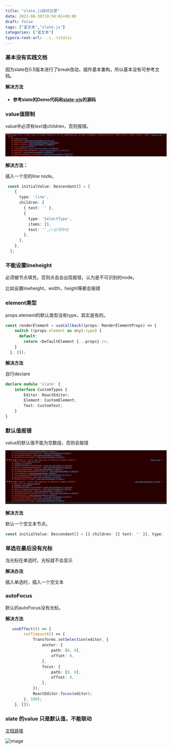 ```yaml
---
title: "slate.js踩坑记录"
date: 2022-06-30T19:58:01+08:00
draft: false
tags: ["富文本","slate.js"]
categories: ["富文本"]
typora-root-url: ..\..\static
---
```


### 基本没有实践文档

因为slate在0.5版本进行了break改动，插件基本重构，所以基本没有可参考文档。

**解决方法** 

- #### 参考slate的Demo代码和[slate-yjs](https://github.com/BitPhinix/slate-yjs)的源码

### value值限制

value中必须有text或children，否则报错。

![image-20220630195948550](/images/image-20220630195948550.png)

**解决方法：**

插入一个空的line node。

```TypeScript
 const initialValue: Descendant[] = [
    {
      type: 'line',
      children: [
        { text: '' },
        {
          type: 'SelectType',
          items: [],
          text: '',//必须存在
        },
      ],
    },
  ];
```

### <Editable>不能设置lineheight

<Editable>必须被节点填充，否则点击会出现报错，认为是不可识别的node。

比如<Editable>设置lineheight，width，height等都会报错
### element类型

props.element的默认类型没有type，其实是有的。

```TypeScript
const renderElement = useCallback((props: RenderElementProps) => {
    switch ((props.element as any).type) {
      default:
        return <DefaultElement {...props} />;
    }
  }, []);
```

**解决方法**

自行declare

```TypeScript
declare module 'slate' {
    interface CustomTypes {
        Editor: ReactEditor;
        Element: CustomElement;
        Text: CustomText;
    }
}
```

### 默认值报错

value的默认值不能为空数组，否则会报错

![image-20220630200006806](/images/image-20220630200006806.png)

**解决方法**

默认一个空文本节点。

```TypeScript
const initialValue: Descendant[] = [{ children: [{ text: '' }], type: 'text' }];
```



### 单选在最后没有光标

当光标在单选时，光标就不会显示

**解决办法**

插入单选时，插入一个空文本

### autoFocus

默认的autoFocus没有光标。

 **解决方法** 

```TypeScript
   useEffect(() => {
        setTimeout(() => {
            Transforms.setSelection(editor, {
                anchor: {
                    path: [0, 0],
                    offset: 0,
                },
                focus: {
                    path: [0, 0],
                    offset: 0,
                },
            });
            ReactEditor.focus(editor);
        }, 100);
    }, []);
```

### slate 的value 只是默认值，不能联动
[文档链接](https://docs.slatejs.org/walkthroughs/01-installing-slate)

![image](https://user-images.githubusercontent.com/19898669/169041124-c0335333-12f4-4a52-a92c-1468d2e887f6.png)
